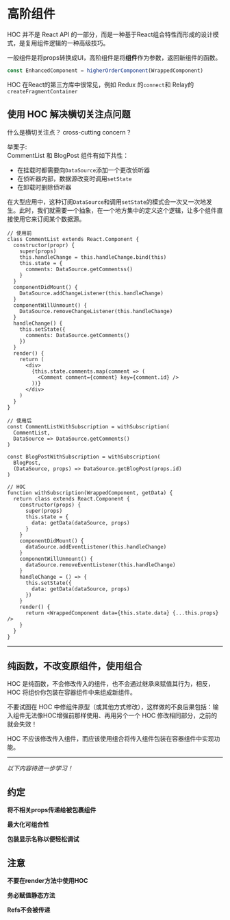 # 高阶组件
HOC 并不是 React API 的一部分，而是一种基于React组合特性而形成的设计模式，是复用组件逻辑的一种高级技巧。  

一般组件是将props转换成UI，高阶组件是将**组件**作为参数，返回新组件的函数。  
````javascript
const EnhancedComponent = higherOrderComponent(WrappedComponent)
````
HOC 在React的第三方库中很常见，例如 Redux 的<code>connect</code>和 Relay的<code>createFragmentContainer</code>
## 使用 HOC 解决横切关注点问题
什么是横切关注点？ cross-cutting concern ?

举栗子:  
CommentList 和 BlogPost 组件有如下共性：  
- 在挂载时都需要向<code>DataSource</code>添加一个更改侦听器  
- 在侦听器内部，数据源改变时调用<code>setState</code>
- 在卸载时删除侦听器

在大型应用中，这种订阅<code>DataSource</code>和调用<code>setState</code>的模式会一次又一次地发生。此时，我们就需要一个抽象，在一个地方集中的定义这个逻辑，让多个组件直接使用它来订阅某个数据源。  

````JSX
// 使用前
class CommentList extends React.Component {
  constructor(propr) {
    super(props)
    this.handleChange = this.handleChange.bind(this)
    this.state = {
      comments: DataSource.getCommentss()
    }
  }
  componentDidMount() {
    DataSource.addChangeListener(this.handleChange)
  }
  componentWillUnmount() {
    DataSource.removeChangeListener(this.handleChange)
  }
  handleChange() {
    this.setState({
      comments: DataSource.getComments()
    })
  }
  render() {
    return (
      <div>
        {this.state.comments.map(comment => (
          <Comment comment={comment} key={comment.id} />
        ))}
      </div>
    )
  }
}
````
````JSX
// 使用后
const CommentListWithSubscription = withSubscription(
  CommentList,
  DataSource => DataSource.getComments()
)

const BlogPostWithSubscription = withSubscription(
  BlogPost,
  (DataSource, props) => DataSource.getBlogPost(props.id)
)
````
````JSX
// HOC  
function withSubscription(WrappedComponent, getData) {
  return class extends React.Component {
    constructor(props) {
      super(props)
      this.state = {
        data: getData(dataSource, props)
      }
    }
    componentDidMount() {
      dataSource.addEventListener(this.handleChange)
    }
    componentWillUnmount() {
      dataSource.removeEventListener(this.handleChange)
    }
    handleChange = () => {
      this.setState({
        data: getData(dataSource, props)
      })
    }
    render() {
      return <WrappedComponent data={this.state.data} {...this.props} />
    }
  }
}
````
***
## 纯函数，不改变原组件，使用组合
HOC 是纯函数，不会修改传入的组件，也不会通过继承来赋值其行为，相反，HOC 将组价你包装在容器组件中来组成新组件。

不要试图在 HOC 中修组件原型（或其他方式修改），这样做的不良后果包括：输入组件无法像HOC增强前那样使用、再用另个一个 HOC 修改相同部分，之前的就会失效！

HOC 不应该修改传入组件，而应该使用组合将传入组件包装在容器组件中实现功能。
***
*以下内容待进一步学习！*
## 约定

**将不相关props传递给被包裹组件**

**最大化可组合性**

**包装显示名称以便轻松调试**

## 注意
**不要在render方法中使用HOC**

**务必赋值静态方法**

**Refs不会被传递**